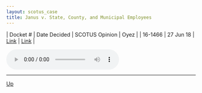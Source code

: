 ```yaml
---
layout: scotus_case
title: Janus v. State, County, and Municipal Employees
---
```


| Docket # | Date Decided | SCOTUS Opinion | Oyez |
| 16-1466 | 27 Jun 18 | [Link](https://www.supremecourt.gov/opinions/preliminaryprint/585US2PP_final.pdf#page=383) | [Link](https://www.oyez.org/cases/2017/16-1466) |

<audio controls>
   <source src='./resources/16-1466.mp3' type='audio/mpeg'>
</audio>

<object data='./resources/16-1466.pdf' type='application/pdf'></object>

---

[Up](./README.md)